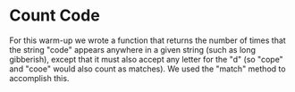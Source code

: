 Count Code
====================

For this warm-up we wrote a function that returns the number of times that the string "code" appears anywhere in a given string (such as long gibberish), except that it must also accept any letter for the "d" (so "cope" and "cooe" would also count as matches). We used the "match" method to accomplish this.